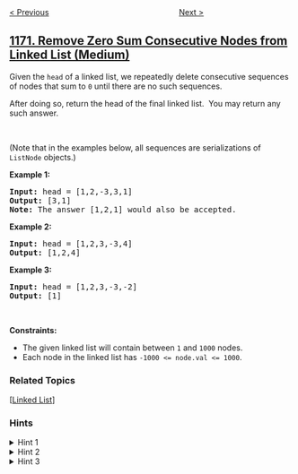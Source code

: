 <!--|This file generated by command(leetcode description); DO NOT EDIT.    |-->
<!--+----------------------------------------------------------------------+-->
<!--|@author    openset <openset.wang@gmail.com>                           |-->
<!--|@link      https://github.com/openset                                 |-->
<!--|@home      https://github.com/openset/leetcode                        |-->
<!--+----------------------------------------------------------------------+-->

[< Previous](../compare-strings-by-frequency-of-the-smallest-character "Compare Strings by Frequency of the Smallest Character")
　　　　　　　　　　　　　　　　
[Next >](../dinner-plate-stacks "Dinner Plate Stacks")

## [1171. Remove Zero Sum Consecutive Nodes from Linked List (Medium)](https://leetcode.com/problems/remove-zero-sum-consecutive-nodes-from-linked-list "从链表中删去总和值为零的连续节点")

<p>Given the <code>head</code> of a linked list, we repeatedly delete consecutive sequences of nodes that sum to <code>0</code> until there are no such sequences.</p>

<p>After doing so, return the head of the final linked list.&nbsp; You may return any such answer.</p>

<p>&nbsp;</p>
<p>(Note that in the examples below, all sequences are serializations of <code>ListNode</code> objects.)</p>

<p><strong>Example 1:</strong></p>

<pre>
<strong>Input:</strong> head = [1,2,-3,3,1]
<strong>Output:</strong> [3,1]
<strong>Note:</strong> The answer [1,2,1] would also be accepted.
</pre>

<p><strong>Example 2:</strong></p>

<pre>
<strong>Input:</strong> head = [1,2,3,-3,4]
<strong>Output:</strong> [1,2,4]
</pre>

<p><strong>Example 3:</strong></p>

<pre>
<strong>Input:</strong> head = [1,2,3,-3,-2]
<strong>Output:</strong> [1]
</pre>

<p>&nbsp;</p>
<p><strong>Constraints:</strong></p>

<ul>
	<li>The given linked list will contain between <code>1</code> and <code>1000</code> nodes.</li>
	<li>Each node in the linked list has <code>-1000 &lt;= node.val &lt;= 1000</code>.</li>
</ul>

### Related Topics
  [[Linked List](../../tag/linked-list/README.md)]

### Hints
<details>
<summary>Hint 1</summary>
Convert the linked list into an array.
</details>

<details>
<summary>Hint 2</summary>
While you can find a non-empty subarray with sum = 0, erase it.
</details>

<details>
<summary>Hint 3</summary>
Convert the array into a linked list.
</details>
